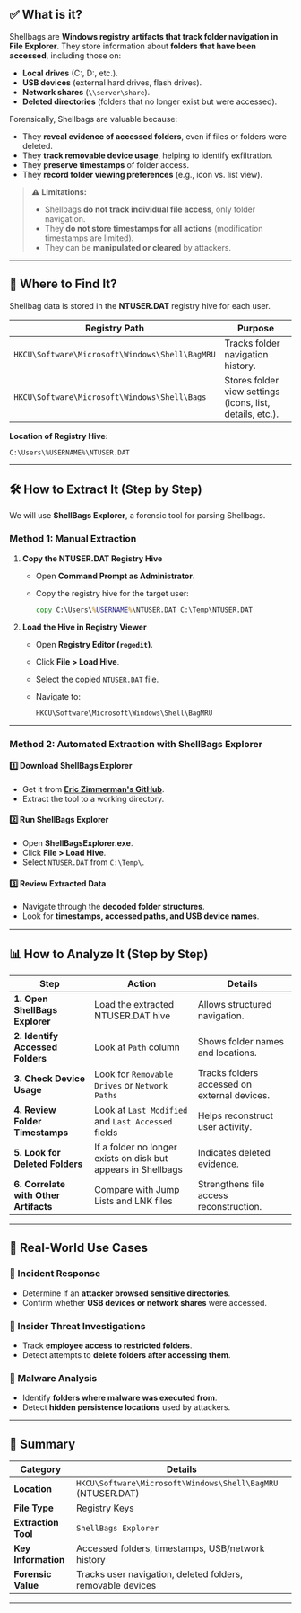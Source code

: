## ✅ **What is it?**

Shellbags are **Windows registry artifacts that track folder navigation in File Explorer**. They store information about **folders that have been accessed**, including those on:

- **Local drives** (C:, D:, etc.).
- **USB devices** (external hard drives, flash drives).
- **Network shares** (`\\server\share`).
- **Deleted directories** (folders that no longer exist but were accessed).

Forensically, Shellbags are valuable because:

- They **reveal evidence of accessed folders**, even if files or folders were deleted.
- They **track removable device usage**, helping to identify exfiltration.
- They **preserve timestamps** of folder access.
- They **record folder viewing preferences** (e.g., icon vs. list view).

> **⚠️ Limitations:**
> 
> - Shellbags **do not track individual file access**, only folder navigation.
> - They **do not store timestamps for all actions** (modification timestamps are limited).
> - They can be **manipulated or cleared** by attackers.

---

## **📍 Where to Find It?**

Shellbag data is stored in the **NTUSER.DAT** registry hive for each user.

|**Registry Path**|**Purpose**|
|---|---|
|`HKCU\Software\Microsoft\Windows\Shell\BagMRU`|Tracks folder navigation history.|
|`HKCU\Software\Microsoft\Windows\Shell\Bags`|Stores folder view settings (icons, list, details, etc.).|

**Location of Registry Hive:**

```
C:\Users\%USERNAME%\NTUSER.DAT
```

---

## **🛠️ How to Extract It (Step by Step)**

We will use **ShellBags Explorer**, a forensic tool for parsing Shellbags.

### **Method 1: Manual Extraction**

1. **Copy the NTUSER.DAT Registry Hive**
    
    - Open **Command Prompt as Administrator**.
    - Copy the registry hive for the target user:
        
        ```cmd
        copy C:\Users\%USERNAME%\NTUSER.DAT C:\Temp\NTUSER.DAT
        ```
        
2. **Load the Hive in Registry Viewer**
    
    - Open **Registry Editor (`regedit`)**.
    - Click **File > Load Hive**.
    - Select the copied `NTUSER.DAT` file.
    - Navigate to:
        
        ```
        HKCU\Software\Microsoft\Windows\Shell\BagMRU
        ```
        

---

### **Method 2: Automated Extraction with ShellBags Explorer**

#### **1️⃣ Download ShellBags Explorer**

- Get it from **[Eric Zimmerman's GitHub](https://ericzimmerman.github.io/)**.
- Extract the tool to a working directory.

#### **2️⃣ Run ShellBags Explorer**

- Open **ShellBagsExplorer.exe**.
- Click **File > Load Hive**.
- Select `NTUSER.DAT` from `C:\Temp\`.

#### **3️⃣ Review Extracted Data**

- Navigate through the **decoded folder structures**.
- Look for **timestamps, accessed paths, and USB device names**.

---

## **📊 How to Analyze It (Step by Step)**

|**Step**|**Action**|**Details**|
|---|---|---|
|**1. Open ShellBags Explorer**|Load the extracted NTUSER.DAT hive|Allows structured navigation.|
|**2. Identify Accessed Folders**|Look at `Path` column|Shows folder names and locations.|
|**3. Check Device Usage**|Look for `Removable Drives` or `Network Paths`|Tracks folders accessed on external devices.|
|**4. Review Folder Timestamps**|Look at `Last Modified` and `Last Accessed` fields|Helps reconstruct user activity.|
|**5. Look for Deleted Folders**|If a folder no longer exists on disk but appears in Shellbags|Indicates deleted evidence.|
|**6. Correlate with Other Artifacts**|Compare with Jump Lists and LNK files|Strengthens file access reconstruction.|

---

## **🚨 Real-World Use Cases**

### **📌 Incident Response**

- Determine if an **attacker browsed sensitive directories**.
- Confirm whether **USB devices or network shares** were accessed.

### **📌 Insider Threat Investigations**

- Track **employee access to restricted folders**.
- Detect attempts to **delete folders after accessing them**.

### **📌 Malware Analysis**

- Identify **folders where malware was executed from**.
- Detect **hidden persistence locations** used by attackers.

---

## **🔎 Summary**

|**Category**|**Details**|
|---|---|
|**Location**|`HKCU\Software\Microsoft\Windows\Shell\BagMRU` (NTUSER.DAT)|
|**File Type**|Registry Keys|
|**Extraction Tool**|`ShellBags Explorer`|
|**Key Information**|Accessed folders, timestamps, USB/network history|
|**Forensic Value**|Tracks user navigation, deleted folders, removable devices|

---
